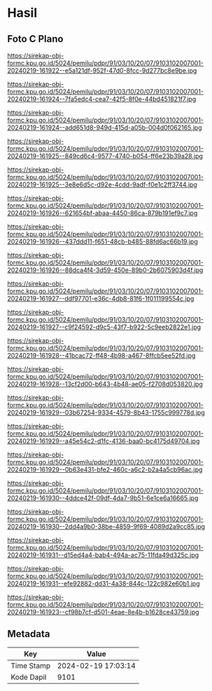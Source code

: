 # Hasil

## Foto C Plano

https://sirekap-obj-formc.kpu.go.id/5024/pemilu/pdpr/91/03/10/20/07/9103102007001-20240219-161922--e5a121df-952f-47d0-8fcc-9d277bc8e9be.jpg

https://sirekap-obj-formc.kpu.go.id/5024/pemilu/pdpr/91/03/10/20/07/9103102007001-20240219-161924--7fa5edc4-cea7-42f5-8f0e-44bd451821f7.jpg

https://sirekap-obj-formc.kpu.go.id/5024/pemilu/pdpr/91/03/10/20/07/9103102007001-20240219-161924--add651d8-949d-415d-a05b-004d0f062165.jpg

https://sirekap-obj-formc.kpu.go.id/5024/pemilu/pdpr/91/03/10/20/07/9103102007001-20240219-161925--849cd6c4-9577-4740-b054-ff6e23b39a28.jpg

https://sirekap-obj-formc.kpu.go.id/5024/pemilu/pdpr/91/03/10/20/07/9103102007001-20240219-161925--3e8e6d5c-d92e-4cdd-9adf-f0e1c2ff3744.jpg

https://sirekap-obj-formc.kpu.go.id/5024/pemilu/pdpr/91/03/10/20/07/9103102007001-20240219-161926--621654bf-abaa-4450-86ca-879b191ef9c7.jpg

https://sirekap-obj-formc.kpu.go.id/5024/pemilu/pdpr/91/03/10/20/07/9103102007001-20240219-161926--437ddd11-f651-48cb-b485-88fd6ac66b19.jpg

https://sirekap-obj-formc.kpu.go.id/5024/pemilu/pdpr/91/03/10/20/07/9103102007001-20240219-161926--88dca4f4-3d59-450e-89b0-2b6075903d4f.jpg

https://sirekap-obj-formc.kpu.go.id/5024/pemilu/pdpr/91/03/10/20/07/9103102007001-20240219-161927--ddf97701-e36c-4db8-81f6-1f011199554c.jpg

https://sirekap-obj-formc.kpu.go.id/5024/pemilu/pdpr/91/03/10/20/07/9103102007001-20240219-161927--c9f24592-d9c5-43f7-b922-5c9eeb2822e1.jpg

https://sirekap-obj-formc.kpu.go.id/5024/pemilu/pdpr/91/03/10/20/07/9103102007001-20240219-161928--41bcac72-ff48-4b98-a467-8ffcb5ee52fd.jpg

https://sirekap-obj-formc.kpu.go.id/5024/pemilu/pdpr/91/03/10/20/07/9103102007001-20240219-161928--13cf2d00-b643-4b48-ae05-f2708d053820.jpg

https://sirekap-obj-formc.kpu.go.id/5024/pemilu/pdpr/91/03/10/20/07/9103102007001-20240219-161929--03b67254-9334-4579-8b43-1755c999778d.jpg

https://sirekap-obj-formc.kpu.go.id/5024/pemilu/pdpr/91/03/10/20/07/9103102007001-20240219-161929--a45e54c2-d1fc-4136-baa0-bc4175d49704.jpg

https://sirekap-obj-formc.kpu.go.id/5024/pemilu/pdpr/91/03/10/20/07/9103102007001-20240219-161929--0b63e431-bfe2-460c-a6c2-b2a4a5cb96ac.jpg

https://sirekap-obj-formc.kpu.go.id/5024/pemilu/pdpr/91/03/10/20/07/9103102007001-20240219-161930--4ddce42f-09df-4da7-9b51-6e1ce6a16665.jpg

https://sirekap-obj-formc.kpu.go.id/5024/pemilu/pdpr/91/03/10/20/07/9103102007001-20240219-161930--2dd4a9b0-38be-4859-9f69-4089d2a9cc85.jpg

https://sirekap-obj-formc.kpu.go.id/5024/pemilu/pdpr/91/03/10/20/07/9103102007001-20240219-161931--d15ed4a4-bab4-494a-ac75-11fda49d325c.jpg

https://sirekap-obj-formc.kpu.go.id/5024/pemilu/pdpr/91/03/10/20/07/9103102007001-20240219-161931--efe92882-dd31-4a38-844c-122c982e60b1.jpg

https://sirekap-obj-formc.kpu.go.id/5024/pemilu/pdpr/91/03/10/20/07/9103102007001-20240219-161923--cf98b7cf-d501-4eae-8e4b-b1628ce43759.jpg


## Metadata

| Key        | Value               |
| ---------- | ------------------- |
| Time Stamp | 2024-02-19 17:03:14 |
| Kode Dapil | 9101                |



